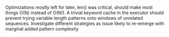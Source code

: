 Optimizations mostly left for later, len() was critical, should make most things O(N) instead of O(N!). A trivial keyword cache in the executor should prevent trying variable length patterns onto windows of unrelated sequences. Investigate different strategies as issue likely to re-emerge with marginal added pattern complexity